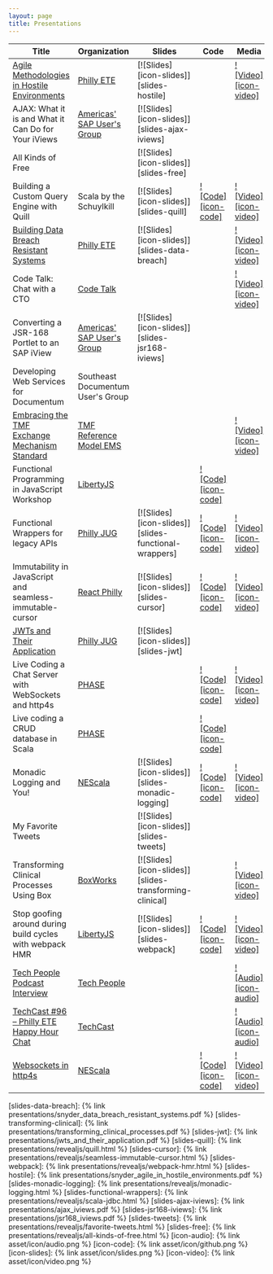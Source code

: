 ```yaml
---
layout: page
title: Presentations
---
```


| Title                                                               | Organization                           | Slides                                                 | Code                                            | Media                                               |
| ------------------------------------------------------------------- | -------------------------------------- | ------------------------------------------------------ | ----------------------------------------------- | --------------------------------------------------- |
| [Agile Methodologies in Hostile Environments][abstract-hostile]     | [Philly ETE][org-phillyete]            | [![Slides][icon-slides]][slides-hostile]               |                                                 | [![Video][icon-video]][video-hostile]               |
| AJAX: What it is and What it Can Do for Your iViews                 | [Americas' SAP User's Group][org-asug] | [![Slides][icon-slides]][slides-ajax-iviews]           |                                                 |                                                     |
| All Kinds of Free                                                   |                                        | [![Slides][icon-slides]][slides-free]                  |                                                 |                                                     |
| Building a Custom Query Engine with Quill                           | Scala by the Schuylkill                | [![Slides][icon-slides]][slides-quill]                 | [![Code][icon-code]][repo-functional-datastore] | [![Video][icon-video]][video-quill]                 |
| [Building Data Breach Resistant Systems][abstract-data-breach]      | [Philly ETE][org-phillyete]            | [![Slides][icon-slides]][slides-data-breach]           |                                                 | [![Video][icon-video]][video-data-breach]           |
| Code Talk: Chat with a CTO                                          | [Code Talk][org-codetalk]              |                                                        |                                                 | [![Video][icon-video]][video-cto-chat]              |
| Converting a JSR-168 Portlet to an SAP iView                        | [Americas' SAP User's Group][org-asug] | [![Slides][icon-slides]][slides-jsr168-iviews]         |                                                 |                                                     |
| Developing Web Services for Documentum                              | Southeast Documentum User's Group      |                                                        |                                                 |                                                     |
| [Embracing the TMF Exchange Mechanism Standard][abstract-embracing] | [TMF Reference Model EMS][org-tmf-ems] |                                                        |                                                 | [![Video][icon-video]][video-tmf-ems-panel]         |
| Functional Programming in JavaScript Workshop                       | [LibertyJS][org-libertyjs]             |                                                        | [![Code][icon-code]][repo-functional-js]        |                                                     |
| Functional Wrappers for legacy APIs                                 | [Philly JUG][org-phillyjug]            | [![Slides][icon-slides]][slides-functional-wrappers]   | [![Code][icon-code]][repo-functional-wrappers]  | [![Video][icon-video]][repo-functional-wrappers]    |
| Immutability in JavaScript and seamless-immutable-cursor            | [React Philly][org-react-philly]       | [![Slides][icon-slides]][slides-cursor]                | [![Code][icon-code]][repo-cursor]               | [![Video][icon-video]][video-cursor]                |
| [JWTs and Their Application][abstract-jwt]                          | [Philly JUG][org-phillyjug]            | [![Slides][icon-slides]][slides-jwt]                   |                                                 |                                                     |
| Live Coding a Chat Server with WebSockets and http4s                | [PHASE][org-phase]                     |                                                        | [![Code][icon-code]][repo-phase-chat]           | [![Video][icon-video]][video-phase-chat]            |
| Live coding a CRUD database in Scala                                | [PHASE][org-phase]                     |                                                        | [![Code][icon-code]][repo-functional-datastore] |                                                     |
| Monadic Logging and You!                                            | [NEScala][org-nescala]                 | [![Slides][icon-slides]][slides-monadic-logging]       | [![Code][icon-code]][repo-monadic-logging]      | [![Video][icon-video]][video-monadic-logging]       |
| My Favorite Tweets                                                  |                                        | [![Slides][icon-slides]][slides-tweets]                |                                                 |                                                     |
| Transforming Clinical Processes Using Box                           | [BoxWorks][org-boxworks]               | [![Slides][icon-slides]][slides-transforming-clinical] |                                                 | [![Video][icon-video]][video-transforming-clinical] |
| Stop goofing around during build cycles with webpack HMR            | [LibertyJS][org-libertyjs]             | [![Slides][icon-slides]][slides-webpack]               | [![Code][icon-code]][repo-webpack]              | [![Video][icon-video]][video-webpack]               |
| [Tech People Podcast Interview][podcast-tech-people]                | [Tech People][org-techpeople]          |                                                        |                                                 | [![Audio][icon-audio]][audio-techpeople-interview]  |
| [TechCast #96 – Philly ETE Happy Hour Chat][podcast-techcast]       | [TechCast][org-techcast]               |                                                        |                                                 | [![Audio][icon-audio]][audio-techcast-interview]    |
| [Websockets in http4s][abstract-chatserver]                         | [NEScala][org-nescala]                 |                                                        | [![Code][icon-code]][repo-chatserver]           | [![Video][icon-video]][video-chatserver]            |

[abstract-jwt]: https://www.meetup.com/PhillyJUG/events/236825899/
[abstract-data-breach]: https://2017.phillyemergingtech.com/session/building-data-breach-and-subpoena-resistant-applications/
[abstract-hostile]: http://2016.phillyemergingtech.com/session/delivering-agile-methodologies-and-emerging-technologies-in-hostile-environments/
[abstract-embracing]: https://tmfrefmodel.com/2018/12/12/free-webinar-wingspan/
[abstract-chatserver]: https://nescala.io/talks.html#http4s-chat-server
[podcast-tech-people]: http://www.gistia.com/episode-12-martin-snyder/
[podcast-techcast]: https://chariotsolutions.com/podcast/techcast-96-philly-ete-happy-hour-chat/
[org-phillyete]: http://phillyemergingtech.com/
[org-boxworks]: https://www.box.com/boxworks
[org-phillyjug]: https://www.meetup.com/PhillyJUG/
[org-react-philly]: https://www.meetup.com/React-Philly/
[org-libertyjs]: http://www.libertyjs.com/
[org-nescala]: http://www.nescala.io/
[org-phase]: https://www.meetup.com/scala-phase/
[org-asug]: https://www.asug.com/
[org-techpeople]: http://www.gistia.com/techpeople/
[org-techcast]: https://chariotsolutions.com/podcasts/show/techcast/
[org-tmf-ems]: https://tmfrefmodel.com/ems/
[org-codetalk]: https://twitter.com/hashtag/codetalk
[video-data-breach]: https://www.youtube.com/watch?v=WEK203FC1y8
[video-transforming-clinical]: https://cloud.app.box.com/s/5hefu7oisqwha3okqs35ukub7nvg3ald
[video-quill]: https://www.youtube.com/watch?v=E5mtBTEgmLE
[video-cursor]: https://www.youtube.com/watch?v=wQy5vxzNdV0
[video-webpack]: https://www.youtube.com/watch?v=JVuzVjClP5g
[video-hostile]: https://www.youtube.com/watch?v=T0KJ9vlD5SA
[video-monadic-logging]: https://www.youtube.com/watch?v=t-YX55ZF4g0
[video-functional-wrappers]: https://player.vimeo.com/video/75591447
[video-tmf-ems-panel]: https://register.gotowebinar.com/register/8743798429008916226
[video-chatserver]: https://www.youtube.com/watch?v=rB5RM-dc4Sg
[video-phase-chat]: https://www.youtube.com/watch?v=py_V_7gD5WU
[video-cto-chat]: https://www.youtube.com/watch?v=Fe02gMi_PoU
[audio-techpeople-interview]: https://soundcloud.com/method-matters/tp012-delivering-agile-methodologies-and-emerging-technologies-in-a-hostile-environment
[audio-techcast-interview]: https://chariotsolutions.com/?powerpress_pinw=15743-podcast
[repo-functional-datastore]: https://github.com/MartinSnyder/scala-transactional-datastore
[repo-cursor]: https://github.com/MartinSnyder/seamless-immutable-cursor
[repo-webpack]: https://github.com/MartinSnyder/webpack-hmr-demo
[repo-monadic-logging]: https://github.com/MartinSnyder/monadic-logging
[repo-functional-wrappers]: https://github.com/MartinSnyder/scala-jdbc
[repo-functional-js]: https://github.com/MartinSnyder/libertyjs-functional-programming-in-js
[repo-chatserver]: https://github.com/MartinSnyder/http4s-chatserver
[repo-phase-chat]: https://github.com/MartinSnyder/phase-http4s

[slides-data-breach]: {% link presentations/snyder_data_breach_resistant_systems.pdf %}
[slides-transforming-clinical]: {% link presentations/transforming_clinical_processes.pdf %}
[slides-jwt]: {% link presentations/jwts_and_their_application.pdf %}
[slides-quill]: {% link  presentations/revealjs/quill.html %}
[slides-cursor]: {% link presentations/revealjs/seamless-immutable-cursor.html %}
[slides-webpack]: {% link presentations/revealjs/webpack-hmr.html %}
[slides-hostile]: {% link presentations/snyder_agile_in_hostile_environments.pdf %}
[slides-monadic-logging]: {% link presentations/revealjs/monadic-logging.html %}
[slides-functional-wrappers]: {% link presentations/revealjs/scala-jdbc.html %}
[slides-ajax-iviews]: {% link presentations/ajax_iviews.pdf %}
[slides-jsr168-iviews]: {% link presentations/jsr168_iviews.pdf %}
[slides-tweets]: {% link presentations/revealjs/favorite-tweets.html %}
[slides-free]: {% link presentations/revealjs/all-kinds-of-free.html %}
[icon-audio]: {% link asset/icon/audio.png %}
[icon-code]: {% link asset/icon/github.png %}
[icon-slides]: {% link asset/icon/slides.png %}
[icon-video]: {% link asset/icon/video.png %}
